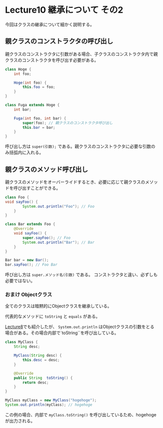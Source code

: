 # Lecture10 継承について その2
今回はクラスの継承について細かく説明する。

## 親クラスのコンストラクタの呼び出し
親クラスのコンストラクタに引数がある場合、子クラスのコンストラクタ内で親クラスのコンストラクタを呼び出す必要がある。

```java
class Hoge {
    int foo;

    Hoge(int foo) {
        this.foo = foo;
    }
}

class Fuga extends Hoge {
    int bar;

    Fuga(int foo, int bar) {
        super(foo); // 親クラスのコンストラクタ呼び出し
        this.bar = bar;
    }
}
```

呼び出し方は `super(引数);` である。親クラスのコンストラクタに必要な引数のみ括弧内に入れる。

## 親クラスのメソッド呼び出し
親クラスのメソッドをオーバーライドするとき、必要に応じて親クラスのメソッドを呼び出すことができる。

```java
class Foo {
void sayFoo() {
        System.out.println("Foo"); // Foo
    }
}

class Bar extends Foo {
    @Override
    void sayFoo() {
        super.sayFoo(); // Foo
        System.out.println("Bar"); // Bar
    }
}
```

```java
Bar bar = new Bar();
bar.sayFoo(); // Foo Bar
```

呼び出し方は `super.メソッド名(引数)` である。
コンストラクタと違い、必ずしも必要ではない。

### おまけ Objectクラス
全てのクラスは暗黙的にObjectクラスを継承している。

代表的なメソッドに `toString` と `equals` がある。

[Lecture8](https://github.com/yt8492/Java1Lecture/blob/master/lec8/README.md)でも紹介したが、 `System.out.println` はObjectクラスの引数をとる場合がある。その場合内部で`toString``を呼び出している。

```java
class MyClass {
    String desc;

    MyClass(String desc) {
        this.desc = desc;
    }

    @Override
    public String  toString() {
        return desc;
    }
}
```

```java
MyClass myClass = new MyClass("hogehoge");
System.out.println(myClass); // hogehoge
```

この例の場合、内部で `myClass.toString()` を呼び出しているため、hogehogeが出力される。
